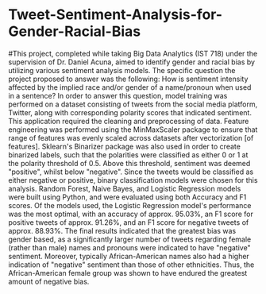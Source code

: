 # Tweet-Sentiment-Analysis-for-Gender-Racial-Bias

#This project, completed while taking Big Data Analytics (IST 718)
under the supervision of Dr. Daniel Acuna, aimed to identify
gender and racial bias by utilizing various sentiment analysis
models. The specific question the project proposed to answer was
the following: How is sentiment intensity affected by the implied
race and/or gender of a name/pronoun when used in a sentence?
In order to answer this question, model training was performed
on a dataset consisting of tweets from the social media platform,
Twitter, along with corresponding polarity scores that indicated
sentiment. This application required the cleaning and
preprocessing of data. Feature engineering was performed using
the MinMaxScaler package to ensure that range of features was
evenly scaled across datasets after vectorization [of features].
Sklearn's Binarizer package was also used in order to create
binarized labels, such that the polarities were classified as either
0 or 1 at the polarity threshold of 0.5. Above this threshold,
sentiment was deemed "positive", whilst below "negative".
Since the tweets would be classified as either negative or
positive, binary classification models were chosen for this
analysis. Random Forest, Naive Bayes, and Logistic Regression
models were built using Python, and were evaluated using both
Accuracy and F1 scores. Of the models used, the Logistic
Regression model's performance was the most optimal, with an
accuracy of approx. 95.03%, an F1 score for positive tweets of
approx. 91.26%, and an F1 score for negative tweets of approx.
88.93%.
The final results indicated that the greatest bias was gender
based, as a significantly larger number of tweets regarding female
(rather than male) names and pronouns were indicated to have
"negative" sentiment. Moreover, typically African-American names
also had a higher indication of "negative" sentiment than those of
other ethnicities. Thus, the African-American female group was
shown to have endured the greatest amount of negative bias.
